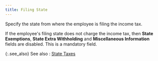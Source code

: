 ```yaml
---
title: Filing State
---
```



Specify the state from where the employee is filing the income tax.


If the employee's filing state does not charge the income tax, then  **State Exemptions**, **State 
 Extra Withholding** and **Miscellaneous 
 Information** fields are disabled. This is a mandatory field.


{:.see_also}
See also
: [State  Taxes](JavaScript:RelatedTopics1.Click())<!--Metadata type="DesignerControl" startspan
<object CLASSID="clsid:ADB880A6-D8FF-11CF-9377-00AA003B7A11"
	ID=RelatedTopics1
	TYPE="application/x-oleobject">
</object>-->

<object classid="clsid:ADB880A6-D8FF-11CF-9377-00AA003B7A11" id="RelatedTopics1" type="application/x-oleobject"> 
 <param name="Command" value="Related Topics">
<param name="Window" value="second">
<param name="Item1" value="State Taxes;{{site.prl_chm}}/misc/state_taxes_2.html">
</object><!--Metadata type="DesignerControl" endspan-->
